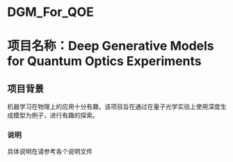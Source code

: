 # DGM_For_QOE
# 项目名称：Deep Generative Models for Quantum Optics Experiments
## 项目背景
机器学习在物理上的应用十分有趣，该项目旨在通过在量子光学实验上使用深度生成模型为例子，进行有趣的探索。
### 说明
具体说明在请参考各个说明文件
